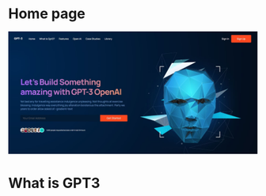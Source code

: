 <h1>Home page</h1>
<img src="https://github.com/samarpansarkar/gpt3-react/blob/master/Capture1.JPG" alt="heading1"/>
<h1>What is GPT3</h1>
<ing src="https://github.com/samarpansarkar/gpt3-react/blob/master/Capture2.JPG" alt="heading2"/>
